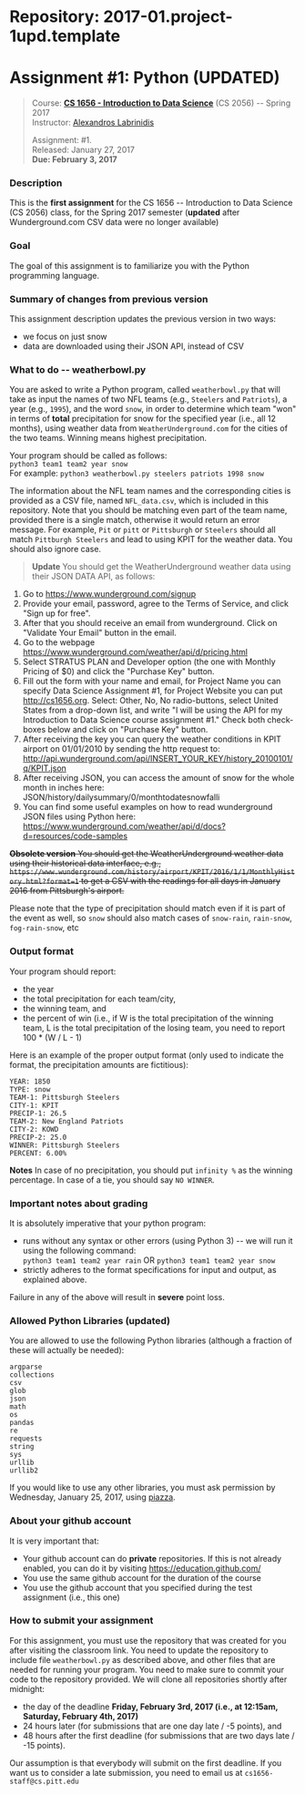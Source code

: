 # Repository: 2017-01.project-1upd.template
# Assignment #1: Python (UPDATED)

> Course: **[CS 1656 - Introduction to Data Science](http://cs1656.org)** (CS 2056) -- Spring 2017    
> Instructor: [Alexandros Labrinidis](http://labrinidis.cs.pitt.edu)  
> 
> Assignment: #1.  
> Released: January 27, 2017  
> **Due:      February 3, 2017**

### Description
This is the **first assignment** for the CS 1656 -- Introduction to Data Science (CS 2056) class, for the Spring 2017 semester (**updated** after Wunderground.com CSV data were no longer available)

### Goal
The goal of this assignment is to familiarize you with the Python programming language.

### Summary of changes from previous version
This assignment description updates the previous version in two ways:  
* we focus on just snow  
* data are downloaded using their JSON API, instead of CSV  


### What to do -- weatherbowl.py
You are asked to write a Python program, called `weatherbowl.py` that will take as input the names of two NFL teams (e.g., `Steelers` and `Patriots`), a year (e.g., `1995`), and the word `snow`, in order to determine which team "won" in terms of **total** precipitation for snow for the specified year (i.e., all 12 months), using weather data from `WeatherUnderground.com` for the  cities of the two teams. Winning means highest precipitation.  

Your program should be called as follows:  
`python3 team1 team2 year snow`   
For example: `python3 weatherbowl.py steelers patriots 1998 snow`

The information about the NFL team names and the corresponding cities is provided as a CSV file, named `NFL_data.csv`, which is included in this repository. Note that you should be matching even part of the team name, provided there is a single match, otherwise it would return an error message. For example, `Pit` or `pitt` or `Pittsburgh` or `Steelers` should all match `Pittburgh Steelers` and lead to using KPIT for the weather data. You should also ignore case.

> **Update**
> You should get the WeatherUnderground weather data using their JSON DATA API, as follows:
>
1. Go to https://www.wunderground.com/signup  
2. Provide your email, password, agree to the Terms of Service, and click "Sign up for free".  
3. After that you should receive an email from wunderground. Click on "Validate Your Email" button in the email.  
4. Go to the webpage https://www.wunderground.com/weather/api/d/pricing.html  
5. Select STRATUS PLAN and Developer option (the one with Monthly Pricing of $0) and click the "Purchase Key" button.  
6. Fill out the form with your name and email, for Project Name you can specify Data Science Assignment #1, for Project Website you can put http://cs1656.org. Select: Other, No, No radio-buttons, select United States from a drop-down list, and write "I will be using the API for my Introduction to Data Science course assignment #1." Check both check-boxes below and click on "Purchase Key" button.  
7. After receiving the key you can query the weather conditions in KPIT airport on 01/01/2010 by sending the http request to:
http://api.wunderground.com/api/INSERT_YOUR_KEY/history_20100101/q/KPIT.json  
8. After receiving JSON, you can access the amount of snow for the whole month in inches here: JSON/history/dailysummary/0/monthtodatesnowfalli  
9. You can find some useful examples on how to read wunderground JSON files using Python here:
https://www.wunderground.com/weather/api/d/docs?d=resources/code-samples  


~~**Obsolete version**
You should get the WeatherUnderground weather data using their historical data interface, e.g., 
`https://www.wunderground.com/history/airport/KPIT/2016/1/1/MonthlyHistory.html?format=1`
to get a CSV with the readings for all days in January 2016 from Pittsburgh's airport.~~

Please note that the type of precipitation should match even if it is part of the event as well, so `snow` should also match cases of `snow-rain`, `rain-snow`, `fog-rain-snow`, etc

### Output format
Your program should report:  
* the year 
* the total precipitation for each team/city,  
* the winning team, and  
* the percent of win (i.e., if W is the total precipitation of the winning team, L is the total precipitation of the losing team, you need to report 100 * (W / L - 1)     
 
Here is an example of the proper output format (only used to indicate the format, the precipitation amounts are fictitious):
```
YEAR: 1850
TYPE: snow 
TEAM-1: Pittsburgh Steelers 
CITY-1: KPIT 
PRECIP-1: 26.5
TEAM-2: New England Patriots 
CITY-2: KOWD
PRECIP-2: 25.0
WINNER: Pittsburgh Steelers 
PERCENT: 6.00%
``` 

**Notes** In case of no precipitation, you should put `infinity %` as the winning percentage. In case of a tie, you should say `NO WINNER`.
 
### Important notes about grading
It is absolutely imperative that your python program:  
* runs without any syntax or other errors (using Python 3) -- we will run it using the following command:  
`python3 team1 team2 year rain` OR `python3 team1 team2 year snow`  
* strictly adheres to the format specifications for input and output, as explained above.     

Failure in any of the above will result in **severe** point loss. 


### Allowed Python Libraries (updated)
You are allowed to use the following Python libraries (although a fraction of these will actually be needed):
```
argparse
collections
csv
glob
json
math 
os
pandas
re
requests
string
sys
urllib
urllib2
```
If you would like to use any other libraries, you must ask permission by Wednesday, January 25, 2017, using [piazza](http://piazza.cs1656.org).


### About your github account
It is very important that:  
* Your github account can do **private** repositories. If this is not already enabled, you can do it by visiting <https://education.github.com/>  
* You use the same github account for the duration of the course  
* You use the github account that you specified during the test assignment (i.e., this one)  

### How to submit your assignment
For this assignment, you must use the repository that was created for you after visiting the classroom link. You need to update the repository to include file `weatherbowl.py` as described above, and other files that are needed for running your program. You need to make sure to commit your code to the repository provided. We will clone all repositories shortly after midnight:  
* the day of the deadline **Friday, February 3rd, 2017 (i.e., at 12:15am, Saturday, February 4th, 2017)**  
* 24 hours later (for submissions that are one day late / -5 points), and  
* 48 hours after the first deadline (for submissions that are two days late / -15 points). 

Our assumption is that everybody will submit on the first deadline. If you want us to consider a late submission, you need to email us at `cs1656-staff@cs.pitt.edu`
